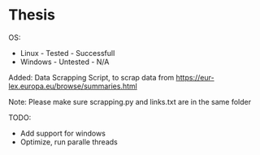 # Thesis

OS: 
* Linux - Tested - Successfull
* Windows - Untested - N/A 

Added: Data Scrapping Script, to scrap data from https://eur-lex.europa.eu/browse/summaries.html

Note: Please make sure scrapping.py and links.txt are in the same folder


TODO: 
* Add support for windows
* Optimize, run paralle threads

